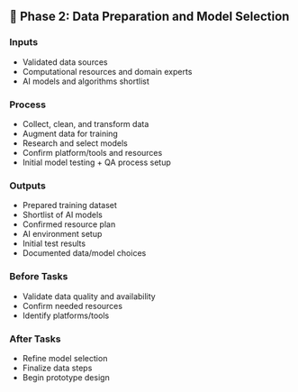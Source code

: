 
## 📍 Phase 2: Data Preparation and Model Selection

### Inputs
- Validated data sources
- Computational resources and domain experts
- AI models and algorithms shortlist

### Process
- Collect, clean, and transform data
- Augment data for training
- Research and select models
- Confirm platform/tools and resources
- Initial model testing + QA process setup

### Outputs
- Prepared training dataset
- Shortlist of AI models
- Confirmed resource plan
- AI environment setup
- Initial test results
- Documented data/model choices

### Before Tasks
- Validate data quality and availability
- Confirm needed resources
- Identify platforms/tools

### After Tasks
- Refine model selection
- Finalize data steps
- Begin prototype design

